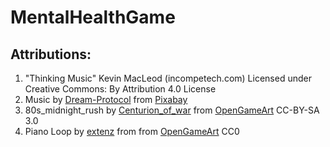 # MentalHealthGame
 
## Attributions:<br>

1. "Thinking Music" Kevin MacLeod (incompetech.com) Licensed under Creative Commons: By Attribution 4.0 License
2. Music by <a href="https://pixabay.com/users/dream-protocol-9556087/?utm_source=link-attribution&utm_medium=referral&utm_campaign=music&utm_content=116845">Dream-Protocol</a> from <a href="https://pixabay.com//?utm_source=link-attribution&utm_medium=referral&utm_campaign=music&utm_content=116845">Pixabay</a>
3.  80s_midnight_rush by [Centurion_of_war](https://opengameart.org/users/centurionofwar) from [OpenGameArt](https://opengameart.org/users/centurionofwar) CC-BY-SA 3.0
4.  Piano Loop by [extenz](https://opengameart.org/users/extenz) from from [OpenGameArt](https://opengameart.org/content/emotional-piano-loop) CC0

